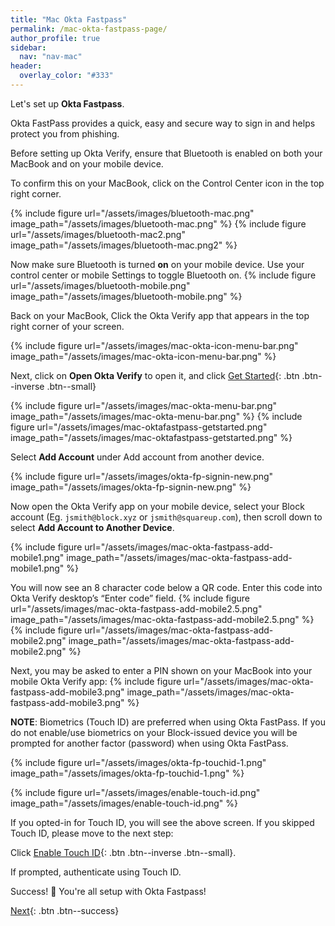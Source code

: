 ```yaml
---
title: "Mac Okta Fastpass"
permalink: /mac-okta-fastpass-page/
author_profile: true
sidebar:
  nav: "nav-mac"
header:
  overlay_color: "#333"
---
```

Let's set up __Okta Fastpass__. 

Okta FastPass provides a quick, easy and secure way to sign in and helps protect you from phishing.

Before setting up Okta Verify, ensure that Bluetooth is enabled on both your MacBook and on your mobile device. 

To confirm this on your MacBook, click on the Control Center icon in the top right corner.

{% include figure url="/assets/images/bluetooth-mac.png" image_path="/assets/images/bluetooth-mac.png" %}
{% include figure url="/assets/images/bluetooth-mac2.png" image_path="/assets/images/bluetooth-mac.png2" %}

Now make sure Bluetooth is turned __on__ on your mobile device. Use your control center or mobile Settings to toggle Bluetooth on.
{% include figure url="/assets/images/bluetooth-mobile.png" image_path="/assets/images/bluetooth-mobile.png" %}

Back on your MacBook, Click the Okta Verify app that appears in the top right corner of your screen.

{% include figure url="/assets/images/mac-okta-icon-menu-bar.png" image_path="/assets/images/mac-okta-icon-menu-bar.png" %}

Next, click on __Open Okta Verify__ to open it, and click [Get Started](){: .btn .btn--inverse .btn--small}

{% include figure url="/assets/images/mac-okta-menu-bar.png" image_path="/assets/images/mac-okta-menu-bar.png" %}
{% include figure url="/assets/images/mac-oktafastpass-getstarted.png" image_path="/assets/images/mac-oktafastpass-getstarted.png" %}

Select __Add Account__ under Add account from another device.

{% include figure url="/assets/images/okta-fp-signin-new.png" image_path="/assets/images/okta-fp-signin-new.png" %}

Now open the Okta Verify app on your mobile device, select your Block account (Eg. `jsmith@block.xyz` or `jsmith@squareup.com`), then scroll down to select __Add Account to Another Device__.

{% include figure url="/assets/images/mac-okta-fastpass-add-mobile1.png" image_path="/assets/images/mac-okta-fastpass-add-mobile1.png" %}

You will now see an 8 character code below a QR code. Enter this code into Okta Verify desktop’s “Enter code” field.
{% include figure url="/assets/images/mac-okta-fastpass-add-mobile2.5.png" image_path="/assets/images/mac-okta-fastpass-add-mobile2.5.png" %}
{% include figure url="/assets/images/mac-okta-fastpass-add-mobile2.png" image_path="/assets/images/mac-okta-fastpass-add-mobile2.png" %}

Next, you may be asked to enter a PIN shown on your MacBook into your mobile Okta Verify app:
{% include figure url="/assets/images/mac-okta-fastpass-add-mobile3.png" image_path="/assets/images/mac-okta-fastpass-add-mobile3.png" %}


__NOTE__: Biometrics (Touch ID) are preferred when using Okta FastPass. If you do not enable/use biometrics on your Block-issued device you will be prompted for another factor (password) when using Okta FastPass. 


{% include figure url="/assets/images/okta-fp-touchid-1.png" image_path="/assets/images/okta-fp-touchid-1.png" %}

{% include figure url="/assets/images/enable-touch-id.png" image_path="/assets/images/enable-touch-id.png" %}

If you opted-in for Touch ID, you will see the above screen. If you skipped Touch ID, please move to the next step:

Click [Enable Touch ID](){: .btn .btn--inverse .btn--small}.

If prompted, authenticate using Touch ID.

Success! 🎉 You're all setup with Okta Fastpass! 

[Next](/mac-chrome){: .btn .btn--success} 
